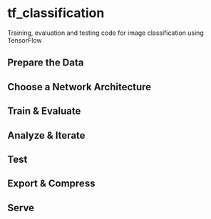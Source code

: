 # tf_classification
Training, evaluation and testing code for image classification using TensorFlow

## Prepare the Data

## Choose a Network Architecture

## Train & Evaluate

## Analyze & Iterate

## Test

## Export & Compress

## Serve
